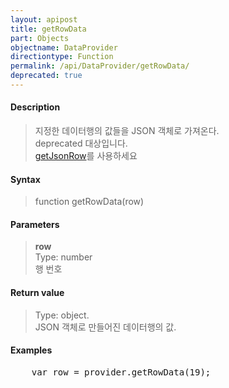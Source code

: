 ```yaml
---
layout: apipost
title: getRowData
part: Objects
objectname: DataProvider
directiontype: Function
permalink: /api/DataProvider/getRowData/
deprecated: true
---
```



#### Description

> 지정한 데이터행의 값들을 JSON 객체로 가져온다.  
> deprecated 대상입니다.   
> [getJsonRow](/api/DataProvider/getJsonRow/)를 사용하세요  


#### Syntax

> function getRowData(row)

#### Parameters

> **row**  
> Type: number  
> 행 번호  

#### Return value

> Type: object.  
> JSON 객체로 만들어진 데이터행의 값.  

#### Examples 

<pre class="prettyprint">
    var row = provider.getRowData(19);
</pre>


